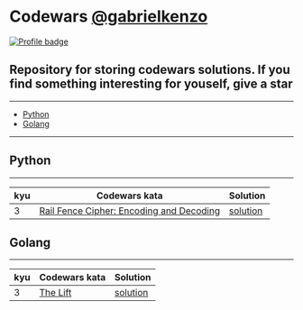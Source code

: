 # Codewars [@gabrielkenzo](https://www.codewars.com/users/gabrielkenzo)

[![Profile badge](https://www.codewars.com/users/gabrielkenzo/badges/large)](https://www.codewars.com/users/gabrielkenzo)

## Repository for storing codewars solutions. If you find something interesting for youself, **give a star**

____

* [Python](#python)
* [Golang](#golang)

____

## Python

____

| kyu | Codewars kata | Solution |
| --- | --- | --- |
| 3 | [Rail Fence Cipher: Encoding and Decoding](https://www.codewars.com/kata/58c5577d61aefcf3ff000081) | [solution](/pkg/rail_fence_cipher) |

## Golang

____

| kyu | Codewars kata | Solution |
| --- | --- | --- |
| 3 | [The Lift](https://www.codewars.com/kata/58905bfa1decb981da00009e) | [solution](/pkg/the_lift) |